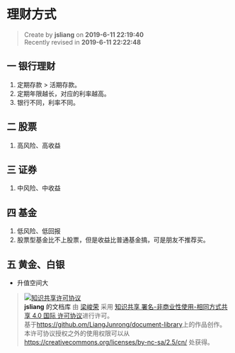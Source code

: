 理财方式
===

> Create by **jsliang** on **2019-6-11 22:19:40**  
> Recently revised in **2019-6-11 22:22:48**

## 一 银行理财

1. 定期存款 > 活期存款。
2. 定期年限越长，对应的利率越高。
3. 银行不同，利率不同。

## 二 股票

1. 高风险、高收益

## 三 证券

1. 中风险、中收益

## 四 基金

1. 低风险、低回报
2. 股票型基金比不上股票，但是收益比普通基金搞，可是朋友不推荐买。

## 五 黄金、白银

* 升值空间大

> <a rel="license" href="http://creativecommons.org/licenses/by-nc-sa/4.0/"><img alt="知识共享许可协议" style="border-width:0" src="https://i.creativecommons.org/l/by-nc-sa/4.0/88x31.png" /></a><br /><a xmlns:dct="http://purl.org/dc/terms/" property="dct:title">**jsliang** 的文档库</a> 由 <a xmlns:cc="http://creativecommons.org/ns#" href="https://github.com/LiangJunrong/document-library" property="cc:attributionName" rel="cc:attributionURL">梁峻荣</a> 采用 <a rel="license" href="http://creativecommons.org/licenses/by-nc-sa/4.0/">知识共享 署名-非商业性使用-相同方式共享 4.0 国际 许可协议</a>进行许可。<br />基于<a xmlns:dct="http://purl.org/dc/terms/" href="https://github.com/LiangJunrong/document-library" rel="dct:source">https://github.om/LiangJunrong/document-library</a>上的作品创作。<br />本许可协议授权之外的使用权限可以从 <a xmlns:cc="http://creativecommons.org/ns#" href="https://creativecommons.org/licenses/by-nc-sa/2.5/cn/" rel="cc:morePermissions">https://creativecommons.org/licenses/by-nc-sa/2.5/cn/</a> 处获得。